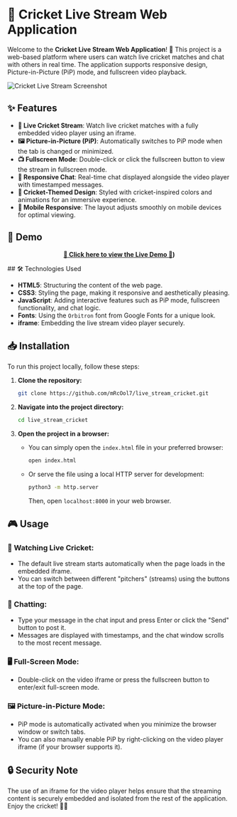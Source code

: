 # 🏏 Cricket Live Stream Web Application

Welcome to the **Cricket Live Stream Web Application**! 🎉 This project is a web-based platform where users can watch live cricket matches and chat with others in real time. The application supports responsive design, Picture-in-Picture (PiP) mode, and fullscreen video playback.

![Cricket Live Stream Screenshot](https://github.com/user-attachments/assets/69b87352-315a-451f-bf11-2f97f39f5117)

## ✨ Features

- **🎥 Live Cricket Stream**: Watch live cricket matches with a fully embedded video player using an iframe.
- **🖼️ Picture-in-Picture (PiP)**: Automatically switches to PiP mode when the tab is changed or minimized.
- **📺 Fullscreen Mode**: Double-click or click the fullscreen button to view the stream in fullscreen mode.
- **💬 Responsive Chat**: Real-time chat displayed alongside the video player with timestamped messages.
- **🏏 Cricket-Themed Design**: Styled with cricket-inspired colors and animations for an immersive experience.
- **📱 Mobile Responsive**: The layout adjusts smoothly on mobile devices for optimal viewing.

## 🚀 Demo

<div align="center">
  
**[🏏 Click here to view the Live Demo 🏏](https://cricketstream.vercel.app/))**

</div>
## 🛠️ Technologies Used

- **HTML5**: Structuring the content of the web page.
- **CSS3**: Styling the page, making it responsive and aesthetically pleasing.
- **JavaScript**: Adding interactive features such as PiP mode, fullscreen functionality, and chat logic.
- **Fonts**: Using the `Orbitron` font from Google Fonts for a unique look.
- **iframe**: Embedding the live stream video player securely.

## 📥 Installation

To run this project locally, follow these steps:

1. **Clone the repository:**
   ```bash
   git clone https://github.com/mRcOol7/live_stream_cricket.git
   ```

2. **Navigate into the project directory:**
   ```bash
   cd live_stream_cricket
   ```

3. **Open the project in a browser:**
   - You can simply open the `index.html` file in your preferred browser:
     ```bash
     open index.html
     ```
   - Or serve the file using a local HTTP server for development:
     ```bash
     python3 -m http.server
     ```
     Then, open `localhost:8000` in your web browser.

## 🎮 Usage

### 🏏 Watching Live Cricket:
- The default live stream starts automatically when the page loads in the embedded iframe.
- You can switch between different "pitchers" (streams) using the buttons at the top of the page.

### 💬 Chatting:
- Type your message in the chat input and press Enter or click the "Send" button to post it.
- Messages are displayed with timestamps, and the chat window scrolls to the most recent message.

### 🖥️ Full-Screen Mode:
- Double-click on the video iframe or press the fullscreen button to enter/exit full-screen mode.

### 🖼️ Picture-in-Picture Mode:
- PiP mode is automatically activated when you minimize the browser window or switch tabs.
- You can also manually enable PiP by right-clicking on the video player iframe (if your browser supports it).

## 🔒 Security Note

The use of an iframe for the video player helps ensure that the streaming content is securely embedded and isolated from the rest of the application.
Enjoy the cricket! 🏏🎉
